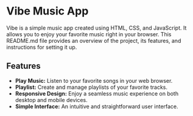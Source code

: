 # Vibe Music App

Vibe is a simple music app created using HTML, CSS, and JavaScript. It allows you to enjoy your favorite music right in your browser. This README.md file provides an overview of the project, its features, and instructions for setting it up.

## Features
- **Play Music:** Listen to your favorite songs in your web browser.
- **Playlist:** Create and manage playlists of your favorite tracks.
- **Responsive Design:** Enjoy a seamless music experience on both desktop and mobile devices.
- **Simple Interface:** An intuitive and straightforward user interface.